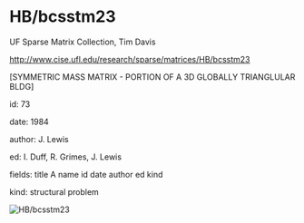 # HB/bcsstm23

 UF Sparse Matrix Collection, Tim Davis

 http://www.cise.ufl.edu/research/sparse/matrices/HB/bcsstm23

 [SYMMETRIC MASS      MATRIX - PORTION OF A 3D GLOBALLY TRIANGLULAR BLDG]

 id: 73

 date: 1984

 author: J. Lewis

 ed: I. Duff, R. Grimes, J. Lewis

 fields: title A name id date author ed kind

 kind: structural problem

![HB/bcsstm23](http://www2.research.att.com/~yifanhu/GALLERY/GRAPHS/GIF_SMALL/HB@bcsstm23.gif)